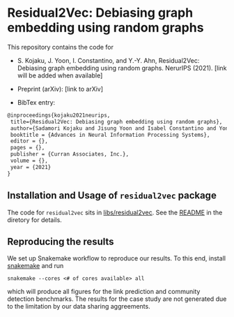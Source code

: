 # Residual2Vec: Debiasing graph embedding using random graphs

This repository contains the code for

- S. Kojaku, J. Yoon, I. Constantino, and Y.-Y. Ahn, Residual2Vec: Debiasing graph embedding using random graphs. NerurIPS (2021). [link will be added when available]

- Preprint (arXiv): [link to arXiv]

- BibTex entry:
```latex
@inproceedings{kojaku2021neurips,
 title={Residual2Vec: Debiasing graph embedding using random graphs},
 author={Sadamori Kojaku and Jisung Yoon and Isabel Constantino and Yong-Yeol Ahn},
 booktitle = {Advances in Neural Information Processing Systems},
 editor = {},
 pages = {},
 publisher = {Curran Associates, Inc.},
 volume = {},
 year = {2021}
}
```


## Installation and Usage of `residual2vec` package

The code for `residual2vec` sits in [libs/residual2vec](libs/residual2vec). See the [README](libs/residual2vec/README.md) in the diretory for details.


## Reproducing the results

We set up Snakemake workflow to reproduce our results. To this end, install [snakemake](https://snakemake.readthedocs.io/en/stable/) and run

```
snakemake --cores <# of cores available> all
```

which will produce all figures for the link prediction and community detection benchmarks. The results for the case study are not generated due to the limitation by our data sharing aggreements.
